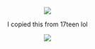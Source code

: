 <p align="center">  
<img src="https://media.discordapp.net/attachments/813341662545313832/813343404507267092/pokemon_pixel.gif">
</p>
<p align="center">
    I copied this from 17teen lol
<p align="center">  
<img src="https://komarev.com/ghpvc/?username=Toasty8i&color=grey">
</p>
<p align="center">
